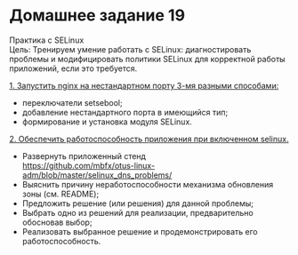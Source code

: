 # Домашнее задание 19
  
Практика с SELinux  
Цель: Тренируем умение работать с SELinux: диагностировать проблемы и модифицировать политики SELinux для корректной работы приложений, если это требуется.  
  
[1. Запустить nginx на нестандартном порту 3-мя разными способами:  ](1/README.md)
- переключатели setsebool;  
- добавление нестандартного порта в имеющийся тип;  
- формирование и установка модуля SELinux.
  
[2. Обеспечить работоспособность приложения при включенном selinux.  ](2/README.md)
- Развернуть приложенный стенд  
https://github.com/mbfx/otus-linux-adm/blob/master/selinux_dns_problems/  
- Выяснить причину неработоспособности механизма обновления зоны (см. README);  
- Предложить решение (или решения) для данной проблемы;  
- Выбрать одно из решений для реализации, предварительно обосновав выбор;  
- Реализовать выбранное решение и продемонстрировать его работоспособность.
